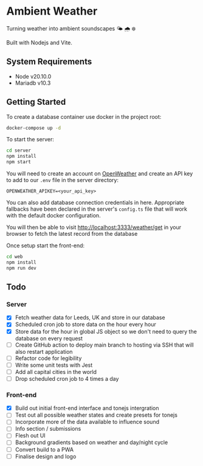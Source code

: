 # Ambient Weather

Turning weather into ambient soundscapes 🌤️ 🌧️ ❄️

Built with Nodejs and Vite.

## System Requirements

- Node v20.10.0
- Mariadb v10.3

## Getting Started

To create a database container use docker in the project root:

```bash
docker-compose up -d
```

To start the server:

```bash
cd server
npm install
npm start
```

You will need to create an account on [OpenWeather](https://openweathermap.org/api) and create an API key to add to our `.env` file in the server directory:

```env
OPENWEATHER_APIKEY=<your_api_key>
```

You can also add database connection credentials in here. Appropriate fallbacks have been declared in the server's `config.ts` file that will work with the default docker configuration.

You will then be able to visit [http://localhost:3333/weather/get](http://localhost:3333/weather/get) in your browser to fetch the latest record from the database

Once setup start the front-end:

```bash
cd web
npm install
npm run dev
```

## Todo

### Server

- [x] Fetch weather data for Leeds, UK and store in our database
- [x] Scheduled cron job to store data on the hour every hour
- [x] Store data for the hour in global JS object so we don't need to query the database on every request
- [ ] Create GitHub action to deploy main branch to hosting via SSH that will also restart application
- [ ] Refactor code for legibility
- [ ] Write some unit tests with Jest
- [ ] Add all capital cities in the world
- [ ] Drop scheduled cron job to 4 times a day

### Front-end

- [x] Build out initial front-end interface and tonejs intergration
- [ ] Test out all possible weather states and create presets for tonejs
- [ ] Incorporate more of the data available to influence sound
- [ ] Info section / submissions
- [ ] Flesh out UI
- [ ] Background gradients based on weather and day/night cycle
- [ ] Convert build to a PWA
- [ ] Finalise design and logo
